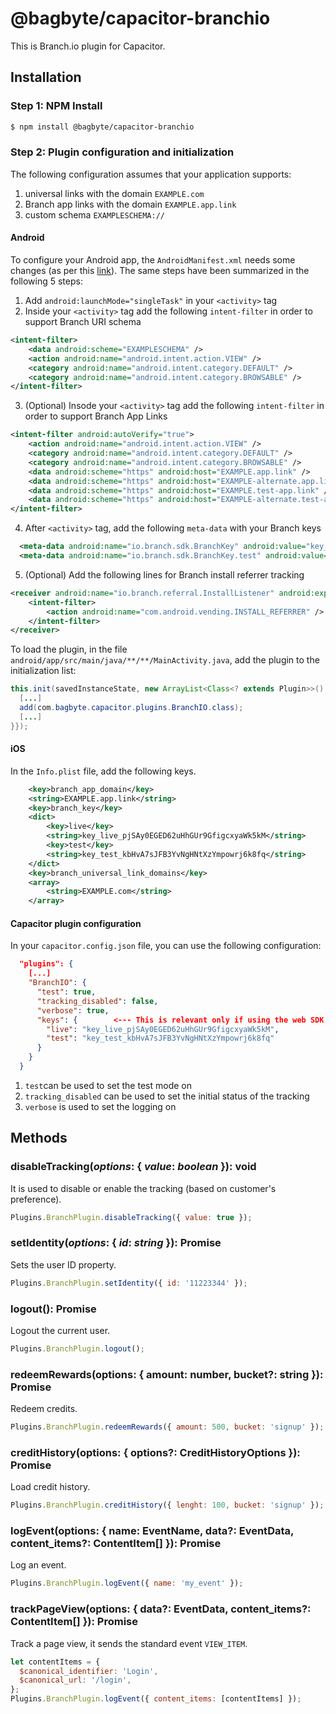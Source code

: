 # @bagbyte/capacitor-branchio
This is Branch.io plugin for Capacitor.

## Installation

### Step 1: NPM Install
```bash
$ npm install @bagbyte/capacitor-branchio
```

### Step 2: Plugin configuration and initialization
The following configuration assumes that your application supports:
1. universal links with the domain `EXAMPLE.com`
2. Branch app links with the domain `EXAMPLE.app.link`
3. custom schema `EXAMPLESCHEMA://`

#### Android
To configure your Android app, the `AndroidManifest.xml` needs some changes (as per this [link](https://docs.branch.io/apps/android/#configure-app)). The same steps have been summarized in the following 5 steps:

1. Add `android:launchMode="singleTask"` in your `<activity>` tag
2. Inside your `<activity>` tag add the following `intent-filter` in order to support Branch URI schema 
```xml
<intent-filter>
    <data android:scheme="EXAMPLESCHEMA" />
    <action android:name="android.intent.action.VIEW" />
    <category android:name="android.intent.category.DEFAULT" />
    <category android:name="android.intent.category.BROWSABLE" />
</intent-filter>
```
3. (Optional) Insode your `<activity>` tag add the following `intent-filter` in order to support Branch App Links 
```xml
<intent-filter android:autoVerify="true">
    <action android:name="android.intent.action.VIEW" />
    <category android:name="android.intent.category.DEFAULT" />
    <category android:name="android.intent.category.BROWSABLE" />
    <data android:scheme="https" android:host="EXAMPLE.app.link" />
    <data android:scheme="https" android:host="EXAMPLE-alternate.app.link" />
    <data android:scheme="https" android:host="EXAMPLE.test-app.link" />
    <data android:scheme="https" android:host="EXAMPLE-alternate.test-app.link" />
</intent-filter>
```
4. After `<activity>` tag, add the following `meta-data` with your Branch keys
```xml
  <meta-data android:name="io.branch.sdk.BranchKey" android:value="key_live_kaFuWw8WvY7yn1d9yYiP8gokwqjV0Sw" />
  <meta-data android:name="io.branch.sdk.BranchKey.test" android:value="key_test_hlxrWC5Zx16DkYmWu4AHiimdqugRYMr" />
```
5. (Optional) Add the following lines for Branch install referrer tracking
```xml
<receiver android:name="io.branch.referral.InstallListener" android:exported="true">
    <intent-filter>
        <action android:name="com.android.vending.INSTALL_REFERRER" />
    </intent-filter>
</receiver>
```

To load the plugin, in the file `android/app/src/main/java/**/**/MainActivity.java`, add the plugin to the initialization list:

```java
this.init(savedInstanceState, new ArrayList<Class<? extends Plugin>>() {{
  [...]
  add(com.bagbyte.capacitor.plugins.BranchIO.class);
  [...]
}});
```

#### iOS
In the `Info.plist` file, add the following keys.

```xml
	<key>branch_app_domain</key>
	<string>EXAMPLE.app.link</string>
	<key>branch_key</key>
	<dict>
		<key>live</key>
		<string>key_live_pjSAy0EGED62uHhGUr9GfigcxyaWk5kM</string>
		<key>test</key>
		<string>key_test_kbHvA7sJFB3YvNgHNtXzYmpowrj6k8fq</string>
	</dict>
	<key>branch_universal_link_domains</key>
	<array>
		<string>EXAMPLE.com</string>
	</array>
```

#### Capacitor plugin configuration
In your `capacitor.config.json` file, you can use the following configuration:

```json
  "plugins": {
    [...]
    "BranchIO": {
      "test": true,
      "tracking_disabled": false,
      "verbose": true,
      "keys": {        <--- This is relevant only if using the web SDK
        "live": "key_live_pjSAy0EGED62uHhGUr9GfigcxyaWk5kM",
        "test": "key_test_kbHvA7sJFB3YvNgHNtXzYmpowrj6k8fq"
      }
    }
  }
```

1. `test`can be used to set the test mode on
2. `tracking_disabled` can be used to set the initial status of the tracking
3. `verbose` is used to set the logging on

## Methods

### disableTracking(_options_: { _value_: _boolean_ }): void
It is used to disable or enable the tracking (based on customer's preference).

```js
Plugins.BranchPlugin.disableTracking({ value: true });
```

### setIdentity(_options_: { _id_: _string_ }): Promise<void>
Sets the user ID property.

```js
Plugins.BranchPlugin.setIdentity({ id: '11223344' });
```

### logout(): Promise<void>
Logout the current user.

```js
Plugins.BranchPlugin.logout();
```

### redeemRewards(options: { amount: number, bucket?: string }): Promise<any>
Redeem credits.

```js
Plugins.BranchPlugin.redeemRewards({ amount: 500, bucket: 'signup' });
```

### creditHistory(options: { options?: CreditHistoryOptions }): Promise<any>
Load credit history.

```js
Plugins.BranchPlugin.creditHistory({ lenght: 100, bucket: 'signup' });
```

### logEvent(options: { name: EventName, data?: EventData, content_items?: ContentItem[] }): Promise<void>
Log an event.

```js
Plugins.BranchPlugin.logEvent({ name: 'my_event' });
```

### trackPageView(options: { data?: EventData, content_items?: ContentItem[] }): Promise<void>
Track a page view, it sends the standard event `VIEW_ITEM`.

```js
let contentItems = {
  $canonical_identifier: 'Login',
  $canonical_url: '/login',
};
Plugins.BranchPlugin.logEvent({ content_items: [contentItems] });
```
